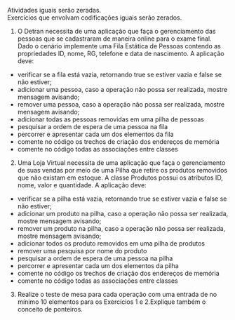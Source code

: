 Atividades iguais serão zeradas.  
Exercícios que envolvam codificações iguais serão zerados.  


1. O Detran necessita de uma aplicação que faça o gerenciamento das pessoas que se cadastraram de maneira online para o exame final. Dado o cenário implemente uma Fila Estática de Pessoas contendo as propriedades ID, nome, RG, telefone e data de nascimento. A aplicação deve:

- verificar se a fila está vazia, retornando true se estiver vazia e false se não estiver;
- adicionar uma pessoa, caso a operação não possa ser realizada, mostre mensagem avisando;
- remover uma pessoa, caso a operação não possa ser realizada, mostre mensagem avisando;
- adicionar todas as pessoas removidas em uma pilha de pessoas
- pesquisar a ordem de espera de uma pessoa na fila
- percorrer e apresentar cada um dos elementos da fila
- comente no código os trechos de criação dos endereços de memória
- comente no código todas as associações entre classes


2. Uma Loja Virtual necessita de uma aplicação que faça o gerenciamento de suas vendas por meio de uma Pilha que retire os produtos removidos que não existam em estoque.  A classe Produtos possui os atributos ID, nome, valor e quantidade. A aplicação deve:  

- verificar se a pilha está vazia, retornando true se estiver vazia e false se não estiver;
- adicionar um produto na pilha, caso a operação não possa ser realizada, mostre mensagem avisando;
- remover um produto na pilha, caso a operação não possa ser realizada, mostre mensagem avisando;
- adicionar todos os produto removidos em uma pilha de produtos
- remover uma pesquisa por nome do produto
- pesquisar a ordem de espera de uma pessoa na pilha
- percorrer e apresentar cada um dos elementos da pilha
- comente no código os trechos de criação dos endereços de memória
- comente no código todas as associações entre classes

  
3. Realize o teste de mesa para cada operação com uma entrada de no mínimo 10 elementos para os Exercícios 1 e 2.Explique também o conceito de ponteiros.
